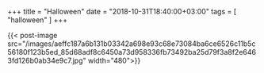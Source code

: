 +++
title = "Halloween"
date = "2018-10-31T18:40:00+03:00"
tags = [
    "halloween"
]
+++


{{< post-image src="/images/aeffc187a6b131b03342a698e93c68e73084ba6ce6526c11b5c56180f123b5ed_85d68adf8c6450a73d958336fb73492ba25d79f3a8f2e6463fd126b0ab34e9c7.jpg" width="480">}}
